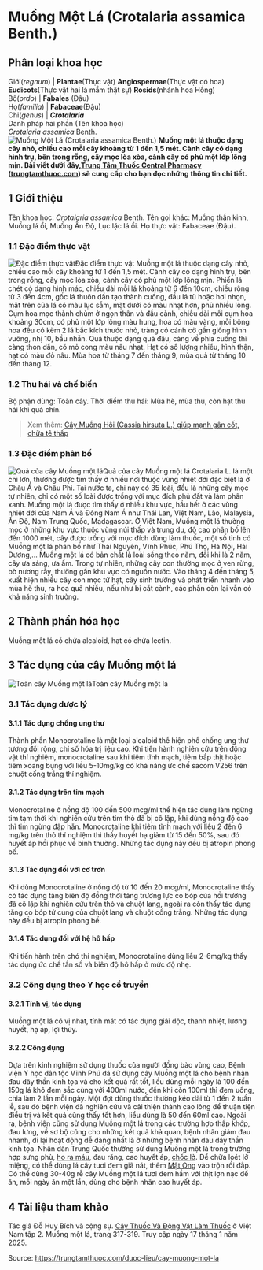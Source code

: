 # Muồng Một Lá (Crotalaria assamica Benth.)

Phân loại khoa học  
---  
Giới(_regnum_) |  **Plantae**(Thực vật) **Angiospermae**(Thực vật có hoa) **Eudicots**(Thực vật hai lá mầm thật sự) **Rosids**(nhánh hoa Hồng)  
Bộ(_ordo_) | **Fabales** (Đậu)  
Họ(_familia_) | **Fabaceae**(Đậu)  
Chi(_genus_) | **_Crotalaria_**  
Danh pháp hai phần (Tên khoa học)  
_Crotalaria assamica_ Benth.  
![Muồng Một Lá \(Crotalaria assamica Benth.\)](https://trungtamthuoc.com/images/others/muong-mot-la-3220.jpg)
**Muồng một lá thuộc dạng cây nhỏ, chiều cao mỗi cây khoảng từ 1 đến 1,5 mét. Cành cây có dạng hình trụ, bên trong rỗng, cây mọc lòa xòa, cành cây có phủ một lớp lông mịn. Bài viết dưới đây,[Trung Tâm Thuốc Central Pharmacy](https://trungtamthuoc.com/ "Trung Tâm Thuốc Central Pharmacy") ([trungtamthuoc.com](https://trungtamthuoc.com/ "trungtamthuoc.com")) sẽ cung cấp cho bạn đọc những thông tin chi tiết.**
##  1 Giới thiệu
Tên khoa học: _Crotalaria assamica_ Benth.
Tên gọi khác: Muồng thần kinh, Muồng lá ổi, Muồng Ấn Độ, Lục lặc lá ổi.
Họ thực vật: Fabaceae (Đậu).
### 1.1 Đặc điểm thực vật
![Đặc điểm thực vật](https://trungtamthuoc.com/images/item/muong-mot-la-0.jpg)Đặc điểm thực vật
Muồng một lá thuộc dạng cây nhỏ, chiều cao mỗi cây khoảng từ 1 đến 1,5 mét. Cành cây có dạng hình trụ, bên trong rỗng, cây mọc lòa xòa, cành cây có phủ một lớp lông mịn.
Phiến lá chét có dạng hình mác, chiều dài mỗi lá khoảng từ 6 đến 10cm, chiều rộng từ 3 đến 4cm, gốc lá thuôn dần tạo thành cuống, đầu lá tù hoặc hơi nhọn, mặt trên của lá có màu lục sẫm, mặt dưới có màu nhạt hơn, phủ nhiều lông.
Cụm hoa mọc thành chùm ở ngọn thân và đầu cành, chiều dài mỗi cụm hoa khoảng 30cm, có phủ một lớp lông màu hung, hoa có màu vàng, mỗi bông hoa đều có kèm 2 lá bắc kích thước nhỏ, tràng có cánh cờ gần giống hình vuông, nhị 10, bầu nhẵn.
Quả thuộc dạng quả đậu, càng về phía cuống thì càng thon dần, có mỏ cong màu nâu nhạt.
Hạt có số lượng nhiều, hình thận, hạt có màu đỏ nâu.
Mùa hoa từ tháng 7 đến tháng 9, mùa quả từ tháng 10 đến tháng 12.
### 1.2 Thu hái và chế biến
Bộ phận dùng: Toàn cây.
Thời điểm thu hái: Mùa hè, mùa thu, còn hạt thu hái khi quả chín.
> Xem thêm: [Cây Muồng Hôi (Cassia hirsuta L.) giúp mạnh gân cốt, chữa tê thấp](https://trungtamthuoc.com/duoc-lieu/muong-hoi)
### 1.3 Đặc điểm phân bố
![Quả của cây Muồng một lá](https://trungtamthuoc.com/images/item/muong-mot-la-1.jpg)Quả của cây Muồng một lá
Crotalaria L. là một chi lớn, thường được tìm thấy ở nhiều nơi thuộc vùng nhiệt đới đặc biệt là ở Châu Á và Châu Phi.
Tại nước ta, chi này có 35 loài, đều là những cây mọc tự nhiên, chỉ có một số loài được trồng với mục đích phủ đất và làm phân xanh.
Muồng một lá được tìm thấy ở nhiều khu vực, hầu hết ở các vùng nhiệt đới của Nam Á và Đông Nam Á như Thái Lan, Việt Nam, Lào, Malaysia, Ấn Độ, Nam Trung Quốc, Madagascar.
Ở Việt Nam, Muồng một lá thường mọc ở những khu vực thuộc vùng núi thấp và trung du, độ cao phân bố lên đến 1000 mét, cây được trồng với mục đích dùng làm thuốc, một số tỉnh có Muồng một lá phân bố như Thái Nguyên, Vĩnh Phúc, Phú Thọ, Hà Nội, Hải Dương,...
Muồng một lá có bản chất là loài sống theo năm, đôi khi là 2 năm, cây ưa sáng, ưa ẩm. Trong tự nhiên, những cây con thường mọc ở ven rừng, bờ nương rẫy, thường gần khu vực có nguồn nước. Vào tháng 4 đến tháng 5, xuất hiện nhiều cây con mọc từ hạt, cây sinh trưởng và phát triển nhanh vào mùa hè thu, ra hoa quả nhiều, nếu như bị cắt cành, các phần còn lại vẫn có khả năng sinh trưởng.
##  2 Thành phần hóa học
Muồng một lá có chứa alcaloid, hạt có chứa lectin.
##  3 Tác dụng của cây Muồng một lá
![Toàn cây Muồng một lá](https://trungtamthuoc.com/images/item/muong-mot-la-2.jpg)Toàn cây Muồng một lá
### 3.1 Tác dụng dược lý
#### 3.1.1 Tác dụng chống ung thư
Thành phần Monocrotaline là một loại alcaloid thể hiện phổ chống ung thư tương đối rộng, chỉ số hóa trị liệu cao.
Khi tiến hành nghiên cứu trên động vật thí nghiệm, monocrotaline sau khi tiêm tĩnh mạch, tiêm bắp thịt hoặc tiêm xoang bụng với liều 5-10mg/kg có khả năng ức chế sacom V256 trên chuột cống trắng thí nghiệm.
#### 3.1.2 Tác dụng trên tim mạch
Monocrotaline ở nồng độ 100 đến 500 mcg/ml thể hiện tác dụng làm ngừng tim tạm thời khi nghiên cứu trên tim thỏ đã bị cô lập, khi dùng nồng độ cao thì tim ngừng đập hẳn.
Monocrotaline khi tiêm tĩnh mạch với liều 2 đến 6 mg/kg trên thỏ thí nghiệm thì thấy huyết hạ giảm từ 15 đến 50%, sau đó huyết áp hồi phục về bình thường. Những tác dụng này đều bị atropin phong bế.
#### 3.1.3 Tác dụng đối với cơ trơn
Khi dùng Monocrotaline ở nồng độ từ 10 đến 20 mcg/ml, Monocrotaline thấy có tác dụng tăng biên độ đồng thời tăng trương lực co bóp của hồi trường đã cô lập khi nghiên cứu trên thỏ và chuột lang, ngoài ra còn thấy tác dụng tăng co bóp tử cung của chuột lang và chuột cống trắng. Những tác dụng này đều bị atropin phong bế.
#### 3.1.4 Tác dụng đối với hệ hô hấp
Khi tiến hành trên chó thí nghiệm, Monocrotaline dùng liều 2-6mg/kg thấy tác dụng ức chế tần số và biên độ hô hấp ở mức độ nhẹ.
### 3.2 Công dụng theo Y học cổ truyền
#### 3.2.1 Tính vị, tác dụng
Muồng một lá có vị nhạt, tính mát có tác dụng giải độc, thanh nhiệt, lương huyết, hạ áp, lợi thủy.
#### 3.2.2 Công dụng
Dựa trên kinh nghiệm sử dụng thuốc của người đồng bào vùng cao, Bệnh viện Y học dân tộc Vĩnh Phú đã sử dụng cây Muồng một lá cho bệnh nhân đau dây thần kinh tọa và cho kết quả rất tốt, liều dùng mỗi ngày là 100 đến 150g lá khô đem sắc cùng với 400ml nước, đến khi còn 100ml thì đem uống, chia làm 2 lần mỗi ngày. Một đợt dùng thuốc thường kéo dài từ 1 đến 2 tuần lễ, sau đó bệnh viện đã nghiên cứu và cải thiện thành cao lỏng để thuận tiện điều trị và kết quả cũng thấy tốt hơn, liều dùng là 50 đến 60ml cao.
Ngoài ra, bệnh viện cũng sử dụng Muồng một lá trong các trường hợp thấp khớp, đau lưng, về sơ bộ cũng cho những kết quả khả quan, bệnh nhân giảm đau nhanh, đi lại hoạt động dễ dàng nhất là ở những bệnh nhân đau dây thần kinh tọa.
Nhân dân Trung Quốc thường sử dụng Muồng một lá trong trường hợp sưng phù, [ho ra máu](https://trungtamthuoc.com/bai-viet/ho-ra-mau "ho ra máu"), đau răng, cao huyết áp, [chốc lở](https://trungtamthuoc.com/bai-viet/benh-choc "chốc lở"). Để chữa loét lở miệng, có thể dùng lá cây tươi đem giã nát, thêm [Mật Ong](https://trungtamthuoc.com/duoc-lieu/mat-ong "Mật Ong") vào trộn rồi đắp. Có thể dùng 30-40g rễ cây Muồng một lá tươi đem hầm với thịt lợn nạc để ăn, mỗi ngày ăn một lần, dùng cho bệnh nhân cao huyết áp.
##  4 Tài liệu tham khảo
Tác giả Đỗ Huy Bích và cộng sự. [Cây Thuốc Và Động Vật Làm Thuốc](https://trungtamthuoc.com/bai-viet/doc-online-va-tai-mien-phi-pdf-sach-cay-thuoc-va-dong-vat-lam-thuoc-o-viet-nam "Cây Thuốc Và Động Vật Làm Thuốc") ở Việt Nam tập 2. Muồng một lá, trang 317-319. Truy cập ngày 17 tháng 1 năm 2025.


Source: https://trungtamthuoc.com/duoc-lieu/cay-muong-mot-la
